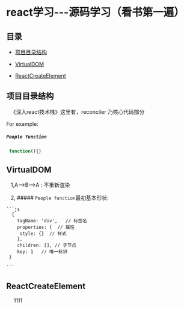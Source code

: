 # react学习---源码学习（看书第一遍）
## 目录
- [项目目录结构](#项目目录结构)
- [VirtualDOM](#VirtualDOM)

- [ReactCreateElement](#ReactCreateElement)



## 项目目录结构
    《深入react技术栈》这里有，reconciler 乃核心代码部分

For example:

##### `People function`

```js
 function(){}

```



## VirtualDOM

    1,A-->B-->A : 不重新渲染
    
    2, ##### `People function`最初基本形状:
    
    ```js
      {
        tagName: 'div',   // 标签名
        properties: {  // 属性
         style: {}  // 样式
        },
        children: [], // 子节点
        key: 1   // 唯一标识
     }
     
    ```




## ReactCreateElement
      1111
